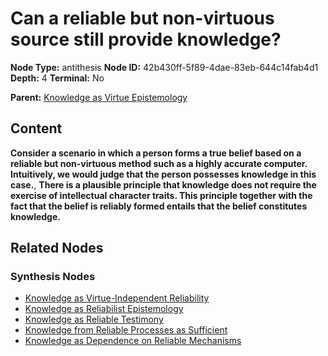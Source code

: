 # Can a reliable but non-virtuous source still provide knowledge?

**Node Type:** antithesis
**Node ID:** 42b430ff-5f89-4dae-83eb-644c14fab4d1
**Depth:** 4
**Terminal:** No

**Parent:** [Knowledge as Virtue Epistemology](knowledge-as-virtue-epistemology-synthesis-b98a7a46-26ec-4fec-a2bc-2b14cd2185f0.md)

## Content

**Consider a scenario in which a person forms a true belief based on a reliable but non-virtuous method such as a highly accurate computer. Intuitively, we would judge that the person possesses knowledge in this case.**, **There is a plausible principle that knowledge does not require the exercise of intellectual character traits. This principle together with the fact that the belief is reliably formed entails that the belief constitutes knowledge.**

## Related Nodes

### Synthesis Nodes

- [Knowledge as Virtue-Independent Reliability](knowledge-as-virtue-independent-reliability-synthesis-7d53c05c-16c6-4a51-b7c1-db712a18f5c8.md)
- [Knowledge as Reliabilist Epistemology](knowledge-as-reliabilist-epistemology-synthesis-2019ca6a-8ddd-4834-a6e7-c8aebe7bf4b7.md)
- [Knowledge as Reliable Testimony](knowledge-as-reliable-testimony-synthesis-f266c634-fecb-4197-bac2-739b4d9e665a.md)
- [Knowledge from Reliable Processes as Sufficient](knowledge-from-reliable-processes-as-sufficient-synthesis-ebe21518-7ceb-43c5-87d1-4cf2d72d0837.md)
- [Knowledge as Dependence on Reliable Mechanisms](knowledge-as-dependence-on-reliable-mechanisms-synthesis-b9958629-3b9d-4508-97bc-360e058836ec.md)
